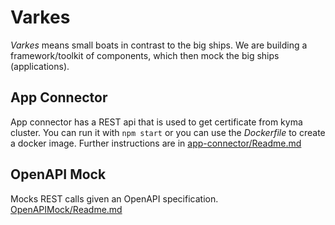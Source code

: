 # Varkes
*Varkes* means small boats in contrast to the big ships. We are building a framework/toolkit of components, which then mock the big ships (applications).
## App Connector
App connector has a REST api that is used to get certificate from kyma cluster. You can run it with `npm start` or you can use the *Dockerfile* to create a docker image. Further instructions are in [app-connector/Readme.md](app-connector/Readme.md)

## OpenAPI Mock
Mocks REST calls given an OpenAPI specification. [OpenAPIMock/Readme.md](OpenAPIMock/Readme.md)

